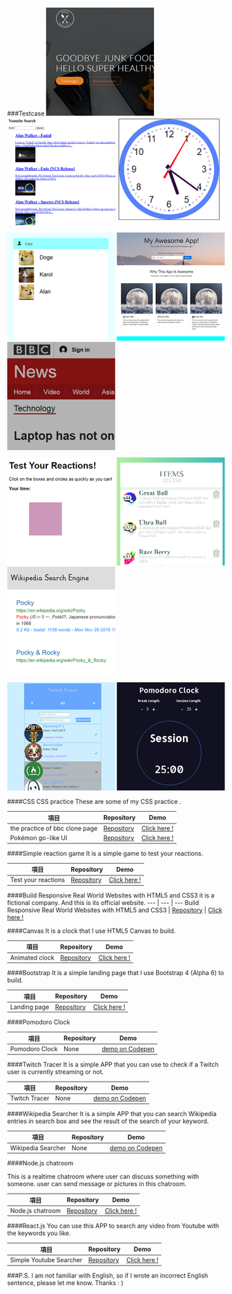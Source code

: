 ###Testcase
<a href="https://arcobalenoi27.github.io/responsive-web-practices-or-courses/omnifood/"><img src="./images/readme/build_responsive_real_world_website.png"  title="Build Responsive Real World Websites with HTML5 and CSS3" alt="Build Responsive Real World Websites with HTML5 and CSS3" width="250" height="250"></a>
<a href="https://arcobalenoi27.github.io/react-practice-demo/react-redux-youtube-api/"><img src="./images/readme/youtube_search.png"  title="Youtube Search" alt="youtube_search" width="250" height="250"></a>
<a href="https://arcobalenoi27.github.io/canvas-practice/clock-with-canvas/"><img src="./images/readme/animated_clock.png"  title="Animated clock" alt="Animated clock" width="250" height="250"></a>

<a href="https://cold-shadow.gomix.me/chat"><img src="./images/readme/nodejs_chatroom.png" title="Node.js chatroom" alt="Node.js chatroom" width="250" height="250"></a>
<a href="https://arcobalenoi27.github.io/complete-web-developer-course/5-Bootstrap4/8.project-app-landing%20page/"><img src="./images/readme/landing_page_bootstrap.png"  title="Simple Landing Page" alt="Simple Landing Page" width="250" height="250"></a>
<a href="https://arcobalenoi27.github.io/complete-web-developer-course/2-css/12.bbc/"><img src="./images/readme/bbc.png"  title="practice of BBC clone page" alt="practice of BBC clone page" width="250" height="250"></a>

<a href="https://arcobalenoi27.github.io/complete-web-developer-course/3-javascript/15.external%20javascript/"><img src="./images/readme/test_your_reactions.png"  title="Test your reactions" alt="Test your reactions" width="250" height="250"></a>
<a href="https://arcobalenoi27.github.io/complete-web-developer-course/css-layout-practice/pokemon-ui-itemList-RWD/"><img src="./images/readme/pokemongoUI.png"  title="Pokémon go-like UI" alt="Pokémon go-like UI" width="250" height="250"></a>
<a href="http://codepen.io/arcobalenoi27/full/rLAAYd/"><img src="./images/readme/wikipedia_search.png" title="Wikipedia Searcher" alt="Wikipedia Searcher" width="250" height="250"></a>

<a href="http://codepen.io/arcobalenoi27/full/LkJyjO/"><img src="./images/readme/twitch_tracer.png"  title="Twitch Tracer" alt="Twitch Tracer" width="250" height="250"></a>
<a href="http://codepen.io/arcobalenoi27/full/JRONmB/"><img src="./images/readme/pomodoro_clock.png"  title="Pomodoro Clock" alt="Pomodoro Clock" width="250" height="250"></a>

####CSS
CSS practice
These are some of my CSS practice .

| 項目  |  Repository  |  Demo
 --- | --- | --- 
 the practice of  bbc clone page   | [Repository](https://github.com/arcobalenoi27/complete-web-developer-course/tree/master/2-css/12.bbc) |  [Click here !](https://arcobalenoi27.github.io/complete-web-developer-course/2-css/12.bbc/)
 Pokémon go-like UI   | [Repository](https://github.com/arcobalenoi27/complete-web-developer-course/tree/master/css-layout-practice/pokemon-ui-itemList-RWD) |  [Click here !](https://arcobalenoi27.github.io/complete-web-developer-course/css-layout-practice/pokemon-ui-itemList-RWD/)
####Simple reaction game
It is a simple game to test your reactions.

 項目  |  Repository  |  Demo
 --- | --- | --- 
 Test your reactions | [Repository](https://github.com/arcobalenoi27/complete-web-developer-course/tree/master/3-javascript/15.external%20javascript) |  [Click here !](https://arcobalenoi27.github.io/complete-web-developer-course/3-javascript/15.external%20javascript/)
 
####Build Responsive Real World Websites with HTML5 and CSS3
it is a fictional company. And this is its official website.
 --- | --- | --- 
Build Responsive Real World Websites with HTML5 and CSS3 | [Repository](https://github.com/arcobalenoi27/responsive-web-practices-or-courses/tree/gh-pages/omnifood) |  [Click here !](https://arcobalenoi27.github.io/responsive-web-practices-or-courses/omnifood/)
 
####Canvas
It is a clock that I use HTML5 Canvas to build.

 項目  |  Repository  |  Demo
 --- | --- | --- 
 Animated clock | [Repository](https://github.com/arcobalenoi27/canvas-practice/tree/master/clock-with-canvas) |  [Click here !](https://arcobalenoi27.github.io/canvas-practice/clock-with-canvas/)
####Bootstrap
It is a simple landing page that I use Bootstrap 4 (Alpha 6) to build.

 項目  |  Repository  |  Demo
 --- | --- | --- 
 Landing page | [Repository](https://github.com/arcobalenoi27/complete-web-developer-course/tree/master/5-Bootstrap4) |  [Click here !](https://arcobalenoi27.github.io/complete-web-developer-course/5-Bootstrap4/8.project-app-landing%20page/)
 
####Pomodoro Clock

 項目  |  Repository  |  Demo
 --- | --- | --- 
 Pomodoro Clock | None |  [demo on Codepen ](http://codepen.io/arcobalenoi27/full/JRONmB/)
 
####Twitch Tracer
It is a simple APP that you can  use to check  if a Twitch user is currently streaming or not. 

 項目  |  Repository  |  Demo
 --- | --- | --- 
 Twitch Tracer | None |  [demo on Codepen ](http://codepen.io/arcobalenoi27/full/LkJyjO/)
####Wikipedia Searcher
It is a simple APP that you can search Wikipedia entries in search box and see the result of the search of your keyword.

 項目  |  Repository  |  Demo
 --- | --- | --- 
 Wikipedia Searcher | None |  [demo on Codepen ](http://codepen.io/arcobalenoi27/full/rLAAYd/)

####Node.js chatroom

This is a realtime chatroom where user can discuss something with someone. user can send message or pictures in this chatroom.

 項目  |  Repository  |  Demo
 --- | --- | --- 
Node.js chatroom | [Repository](https://github.com/arcobalenoi27/node.js-chatroom) |  [Click here ! ](https://cold-shadow.gomix.me/chat)


####React.js
You can use this APP to search any  video from Youtube with the keywords you like.

 項目  |  Repository  |  Demo
 --- | --- | --- 
 Simple Youtube Searcher | [Repository](https://github.com/arcobalenoi27/react-practice-demo) |  [Click here !](https://arcobalenoi27.github.io/react-practice-demo/react-redux-youtube-api/)

###P.S.
I am not familiar with English, so if I wrote an incorrect English sentence, please let me know. Thanks : )
